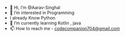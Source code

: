 - 👋 Hi, I’m @Aarav-Singhal
- 👀 I’m interested in Programming
-  I already Know Python
- 🌱 I’m currently learning Kotlin , java
- 📫 How to reach me - codecompanion704@gmail.com


<!---
Aarav-Singhal-codey/Aarav-Singhal-codey is a ✨ special ✨ repository because its `README.md` (this file) appears on your GitHub profile.
You can click the Preview link to take a look at your changes.
--->
